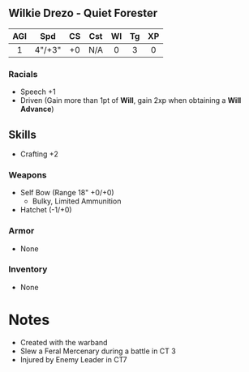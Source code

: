 ## Wilkie Drezo - Quiet Forester

| AGI |  Spd   | CS  | Cst | Wl  | Tg  | XP  |
|:---:|:------:|:---:|:---:|:---:|:---:|:---:|
|  1  | 4"/+3" | +0  | N/A |  0  |  3  |  0  |

### Racials
- Speech +1
- Driven (Gain more than 1pt of **Will**, gain 2xp when obtaining a **Will Advance**)
## Skills
- Crafting +2 
### Weapons
- Self Bow (Range 18" +0/+0)
	- Bulky, Limited Ammunition
- Hatchet (-1/+0)

### Armor
- None

### Inventory
- None
# Notes 
- Created with the warband
- Slew a Feral Mercenary during a battle in CT 3
- Injured by Enemy Leader in CT7

